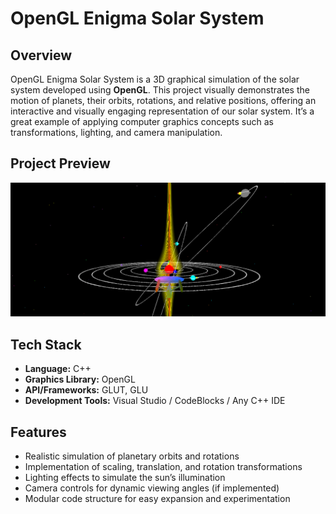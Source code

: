 # OpenGL Enigma Solar System

## Overview

OpenGL Enigma Solar System is a 3D graphical simulation of the solar system developed using **OpenGL**. This project visually demonstrates the motion of planets, their orbits, rotations, and relative positions, offering an interactive and visually engaging representation of our solar system. It’s a great example of applying computer graphics concepts such as transformations, lighting, and camera manipulation.

## Project Preview

![Solar System Simulation Preview](./enigma-solar-system.png)

## Tech Stack

- **Language:** C++  
- **Graphics Library:** OpenGL  
- **API/Frameworks:** GLUT, GLU  
- **Development Tools:** Visual Studio / CodeBlocks / Any C++ IDE  

## Features

- Realistic simulation of planetary orbits and rotations  
- Implementation of scaling, translation, and rotation transformations  
- Lighting effects to simulate the sun’s illumination  
- Camera controls for dynamic viewing angles (if implemented)  
- Modular code structure for easy expansion and experimentation  
